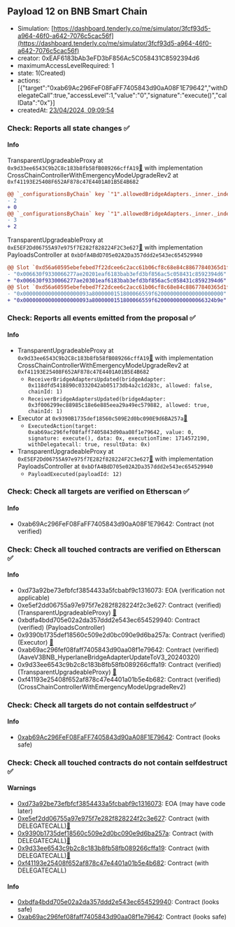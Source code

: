 ## Payload 12 on BNB Smart Chain

- Simulation: [https://dashboard.tenderly.co/me/simulator/3fcf93d5-a964-46f0-a642-7076c5cac56f](https://dashboard.tenderly.co/me/simulator/3fcf93d5-a964-46f0-a642-7076c5cac56f)
- creator: 0xEAF6183bAb3eFD3bF856Ac5C058431C8592394d6
- maximumAccessLevelRequired: 1
- state: 1(Created)
- actions: [{"target":"0xab69Ac296FeF08FaFF7405843d90aA08F1E79642","withDelegateCall":true,"accessLevel":1,"value":"0","signature":"execute()","callData":"0x"}]
- createdAt: [23/04/2024, 09:09:54](https://bscscan.com/tx/0x89360b3fd1d0da36da5a3c4d89a604d811feb87b36df2fcdfacd48e72493cb1c)

### Check: Reports all state changes :white_check_mark:

#### Info


TransparentUpgradeableProxy at `0x9d33ee6543C9b2C8c183b8fb58fB089266cffA19`[:ghost:](https://github.com/bgd-labs/aave-address-book "GovernanceV3BNB.CROSS_CHAIN_CONTROLLER") with implementation CrossChainControllerWithEmergencyModeUpgradeRev2 at `0xf41193E25408F652AF878c47E4401A01B5E4B682`
```diff
@@ `_configurationsByChain` key `"1".allowedBridgeAdapters._inner._indexes.0x000000000000000000000000118dfd5418890c0332042ab05173db4a2c1d283c` @@
- 2
+ 0
@@ `_configurationsByChain` key `"1".allowedBridgeAdapters._inner._indexes.0x000000000000000000000000a5cc218513305221201f196760e9e64e9d49d98a` @@
- 3
+ 2
```

TransparentUpgradeableProxy at `0xE5EF2Dd06755A97e975f7E282f828224F2C3e627`[:ghost:](https://github.com/bgd-labs/aave-address-book "GovernanceV3BNB.PAYLOADS_CONTROLLER") with implementation PayloadsController at `0xbDfA4BdD705e02A2Da357ddd2e543ec654529940`
```diff
@@ Slot `0xd56a60595ebefebed7f22dcee6c2acc61b06cf8c68e84c88677840365d1ff92b` @@
- "0x006630f9330066277ae20201eaf6183bab3efd3bf856ac5c058431c8592394d6"
+ "0x006630f9330066277ae20301eaf6183bab3efd3bf856ac5c058431c8592394d6"
@@ Slot `0xd56a60595ebefebed7f22dcee6c2acc61b06cf8c68e84c88677840365d1ff92c` @@
- "0x000000000000000000093a8000000151800066559f6200000000000000000000"
+ "0x000000000000000000093a8000000151800066559f6200000000000066324b9e"
```


### Check: Reports all events emitted from the proposal :white_check_mark:

#### Info

- TransparentUpgradeableProxy at `0x9d33ee6543C9b2C8c183b8fb58fB089266cffA19`[:ghost:](https://github.com/bgd-labs/aave-address-book "GovernanceV3BNB.CROSS_CHAIN_CONTROLLER") with implementation CrossChainControllerWithEmergencyModeUpgradeRev2 at `0xf41193E25408F652AF878c47E4401A01B5E4B682`
  - `ReceiverBridgeAdaptersUpdated(bridgeAdapter: 0x118dfd5418890c0332042ab05173db4a2c1d283c, allowed: false, chainId: 1)`
  - `ReceiverBridgeAdaptersUpdated(bridgeAdapter: 0x3f006299ec88985c18e6e885eea29a49ec579882, allowed: true, chainId: 1)`
- Executor at `0x9390B1735def18560c509E2d0bc090E9d6BA257a`[:ghost:](https://github.com/bgd-labs/aave-address-book "AaveV3BNB.ACL_ADMIN, GovernanceV3BNB.EXECUTOR_LVL_1")
  - `ExecutedAction(target: 0xab69ac296fef08faff7405843d90aa08f1e79642, value: 0, signature: execute(), data: 0x, executionTime: 1714572190, withDelegatecall: true, resultData: 0x)`
- TransparentUpgradeableProxy at `0xE5EF2Dd06755A97e975f7E282f828224F2C3e627`[:ghost:](https://github.com/bgd-labs/aave-address-book "GovernanceV3BNB.PAYLOADS_CONTROLLER") with implementation PayloadsController at `0xbDfA4BdD705e02A2Da357ddd2e543ec654529940`
  - `PayloadExecuted(payloadId: 12)`

### Check: Check all targets are verified on Etherscan :white_check_mark:

#### Info

- 0xab69Ac296FeF08FaFF7405843d90aA08F1E79642: Contract (not verified) 

### Check: Check all touched contracts are verified on Etherscan :white_check_mark:

#### Info

- 0xd73a92be73efbfcf3854433a5fcbabf9c1316073: EOA (verification not applicable)
- 0xe5ef2dd06755a97e975f7e282f828224f2c3e627: Contract (verified) (TransparentUpgradeableProxy) [:ghost:](https://github.com/bgd-labs/aave-address-book "GovernanceV3BNB.PAYLOADS_CONTROLLER")
- 0xbdfa4bdd705e02a2da357ddd2e543ec654529940: Contract (verified) (PayloadsController) 
- 0x9390b1735def18560c509e2d0bc090e9d6ba257a: Contract (verified) (Executor) [:ghost:](https://github.com/bgd-labs/aave-address-book "AaveV3BNB.ACL_ADMIN, GovernanceV3BNB.EXECUTOR_LVL_1")
- 0xab69ac296fef08faff7405843d90aa08f1e79642: Contract (verified) (AaveV3BNB_HyperlaneBridgeAdapterUpdateToV3_20240320) 
- 0x9d33ee6543c9b2c8c183b8fb58fb089266cffa19: Contract (verified) (TransparentUpgradeableProxy) [:ghost:](https://github.com/bgd-labs/aave-address-book "GovernanceV3BNB.CROSS_CHAIN_CONTROLLER")
- 0xf41193e25408f652af878c47e4401a01b5e4b682: Contract (verified) (CrossChainControllerWithEmergencyModeUpgradeRev2) 

### Check: Check all targets do not contain selfdestruct :white_check_mark:

#### Info

- [0xab69Ac296FeF08FaFF7405843d90aA08F1E79642](https://bscscan.com/address/0xab69Ac296FeF08FaFF7405843d90aA08F1E79642): Contract (looks safe)

### Check: Check all touched contracts do not contain selfdestruct :white_check_mark:

#### Warnings

- [0xd73a92be73efbfcf3854433a5fcbabf9c1316073](https://bscscan.com/address/0xd73a92be73efbfcf3854433a5fcbabf9c1316073): EOA (may have code later)
- [0xe5ef2dd06755a97e975f7e282f828224f2c3e627](https://bscscan.com/address/0xe5ef2dd06755a97e975f7e282f828224f2c3e627): Contract (with DELEGATECALL)[:ghost:](https://github.com/bgd-labs/aave-address-book "GovernanceV3BNB.PAYLOADS_CONTROLLER")
- [0x9390b1735def18560c509e2d0bc090e9d6ba257a](https://bscscan.com/address/0x9390b1735def18560c509e2d0bc090e9d6ba257a): Contract (with DELEGATECALL)[:ghost:](https://github.com/bgd-labs/aave-address-book "AaveV3BNB.ACL_ADMIN, GovernanceV3BNB.EXECUTOR_LVL_1")
- [0x9d33ee6543c9b2c8c183b8fb58fb089266cffa19](https://bscscan.com/address/0x9d33ee6543c9b2c8c183b8fb58fb089266cffa19): Contract (with DELEGATECALL)[:ghost:](https://github.com/bgd-labs/aave-address-book "GovernanceV3BNB.CROSS_CHAIN_CONTROLLER")
- [0xf41193e25408f652af878c47e4401a01b5e4b682](https://bscscan.com/address/0xf41193e25408f652af878c47e4401a01b5e4b682): Contract (with DELEGATECALL)

#### Info

- [0xbdfa4bdd705e02a2da357ddd2e543ec654529940](https://bscscan.com/address/0xbdfa4bdd705e02a2da357ddd2e543ec654529940): Contract (looks safe)
- [0xab69ac296fef08faff7405843d90aa08f1e79642](https://bscscan.com/address/0xab69ac296fef08faff7405843d90aa08f1e79642): Contract (looks safe)


